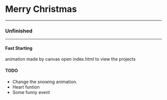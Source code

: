 # Merry Christmas

* * *
### Unfinished
* * *

#### Fast Starting
animation made by canvas 
open index.html to view the projects


#### TODO
* Change the snowing animation.
* Heart funtion 
* Some funny event